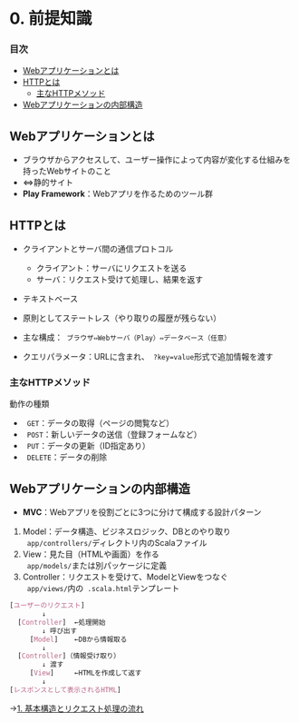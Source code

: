 # 0. 前提知識

### 目次

- [Webアプリケーションとは](#webアプリケーションとは)
- [HTTPとは](#httpとは)
  - [主なHTTPメソッド](#主なhttpメソッド)
- [Webアプリケーションの内部構造](#webアプリケーションの内部構造)

## Webアプリケーションとは

- ブラウザからアクセスして、ユーザー操作によって内容が変化する仕組みを持ったWebサイトのこと  
- ⇔静的サイト  
- **Play Framework**：Webアプリを作るためのツール群  

## HTTPとは

- クライアントとサーバ間の通信プロトコル  
  - クライアント：サーバにリクエストを送る  
  - サーバ：リクエスト受けて処理し、結果を返す  
- テキストベース  
- 原則としてステートレス（やり取りの履歴が残らない）

- 主な構成：` ブラウザ⇔Webサーバ（Play）⇔データベース（任意）`  
- クエリパラメータ：URLに含まれ、` ?key=value`形式で追加情報を渡す  

### 主なHTTPメソッド

動作の種類  
- ` GET`：データの取得（ページの閲覧など）  
- ` POST`：新しいデータの送信（登録フォームなど）  
- ` PUT`：データの更新（ID指定あり）  
- ` DELETE`：データの削除  

## Webアプリケーションの内部構造

- **MVC**：Webアプリを役割ごとに3つに分けて構成する設計パターン  
  
1. Model：データ構造、ビジネスロジック、DBとのやり取り  
  ` app/controllers/`ディレクトリ内のScalaファイル  
2. View：見た目（HTMLや画面）を作る  
  ` app/models/`または別パッケージに定義  
3. Controller：リクエストを受けて、ModelとViewをつなぐ  
  ` app/views/`内の` .scala.html`テンプレート  

```css
[ユーザーのリクエスト]
        ↓
  [Controller]  ←処理開始
        ↓ 呼び出す
     [Model]    ←DBから情報取る
        ↓
  [Controller]（情報受け取り）
        ↓ 渡す
     [View]     ←HTMLを作成して返す
        ↓
[レスポンスとして表示されるHTML]
```



→[1. 基本構造とリクエスト処理の流れ](01_flow.md)